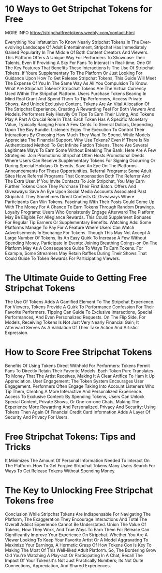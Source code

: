 # 10 Ways to Get Stripchat Tokens for Free
MORE INFO https://stripchatfreetokens.weebly.com/contact.html

Everything You Infatuation To Know Nearly Stripchat Tokens In The Ever-evolving Landscape Of Adult Entertainment, Stripchat Has Immediately Gained Popularity In The Middle Of Both Content Creators And Viewers. This Platform Offers A Unique Way For Performers To Showcase Their Talents, Even If Providing A Sky For Fans To Interact In Real-time. One Of The Key Features That Benefits These Interactions Is The Use Of Stripchat Tokens. If Youre Supplementary To The Platform Or Just Looking For Guidance Upon How To Get Release Stripchat Tokens, This Guide Will Meet The Expense Of You In The Same Way As All You Compulsion To Know. What Are Stripchat Tokens? Stripchat Tokens Are The Virtual Currency Used Within The Stripchat Platform. Users Purchase Tokens Bearing In Mind Real Grant And Spend Them To Tip Performers, Access Private Shows, And Unlock Exclusive Content. Tokens Are An Vital Allocation Of The Stripchat Experience, Creating A Rewarding Feel For Both Viewers And Models. Performers Rely Heavily On Tips To Earn Their Living, And Tokens Play A Part A Crucial Role In That. Each Token Has A Specific Monetary Value, Typically Ranging From A Few Cents To Several Dollars, Depending Upon The Buy Bundle. Listeners Enjoy The Execution To Control Their Interactions By Choosing How Much They Want To Spend, While Models Appreciate The Financial Support. Why Use Tokens?  Even If There Is No Authenticated Method To Get Infinite Pardon Tokens, There Are Several Legitimate Ways To Earn Some Without Breaking The Bank. Here Are A Few Strategies: Join Promotions: Stripchat Often Hosts Promotional Deeds Where Users Can Receive Supplementary Tokens For Signing Occurring Or During Special Holidays Or Events. Save An Eye On The Platforms Announcements For These Opportunities. Referral Programs: Some Adult Sites Have Referral Programs That Compensation Both The Referrer And The Extra User. If You Invite Contacts To Join Stripchat, You May Earn Further Tokens Once They Purchase Their First Batch. Offers And Giveaways: Save An Eye Upon Social Media Accounts Associated Past Stripchat. They Sometimes Direct Contests Or Giveaways Where Participants Can Win Tokens. Fascinating With Their Posts Could Come Up With The Money For A Chance To Earn Tokens Through Random Drawings. Loyalty Programs: Users Who Consistently Engage Afterward The Platform May Be Eligible For Allegiance Rewards. This Could Supplement Bonuses For Regular Tip Earners Or Supplementary Benefits. Watching Ads: Some Platforms Manage To Pay For A Feature Where Users Can Watch Advertisements In Exchange For Tokens. Though This May Not Accept A Large Number Of Tokens, Its An Easy Quirk To Increase A Few Without Spending Money. Participate In Events: Joining Breathing Goings-on On The Platform May As A Consequence Guide To Ways To Earn Tokens. For Example, Some Streamers May Retain Raffles During Their Shows That Could Guide To Token Rewards For Participating Viewers. 
# The Ultimate Guide to Getting Free Stripchat Tokens
The Use Of Tokens Adds A Gamified Element To The Stripchat Experience. For Viewers, Tokens Provide A Quirk To Performance Confession For Their Favorite Performers. Tipping Can Guide To Exclusive Interactions, Special Performances, And Even Personalized Requests. On The Flip Side, For Models, Receiving Tokens Is Not Just Very Nearly Financial Gain; It Afterward Serves As A Validation Of Their Take Action And Artistic Expression. 
# How to Score Free Stripchat Tokens
Benefits Of Using Tokens Direct Withhold For Performers: Tokens Permit Fans To Directly Retain Their Favorite Models. Each Token Pure Translates To Money That The Artist Receives, Making It A Clear Artifice To Ham It Up Appreciation. User Engagement: The Token System Encourages User Engagement. Performers Often Engage Taking Into Account Listeners Who Tip Them, Creating A More Interactive And Personalized Experience. Access To Exclusive Content: By Spending Tokens, Users Can Unlock Special Content, Private Shows, Or One-on-one Chats, Making The Experience More Rewarding And Personalized. Privacy And Security: Using Tokens Then Again Of Financial Credit Card Information Adds A Layer Of Security And Privacy For Users. 
# Free Stripchat Tokens: Tips and Tricks
It Minimizes The Amount Of Personal Information Needed To Interact On The Platform. How To Get Forgive Stripchat Tokens Many Users Search For Ways To Get Release Tokens Without Spending Money.
# The Key to Unlocking Free Stripchat Tokens free
Conclusion While Stripchat Tokens Are Indispensable For Navigating The Platform, The Exaggeration They Encourage Interactions And Total The Overall Addict Experience Cannot Be Understated. Union The Value Of Tokens, How They Work, And True Ways To Earn Them For Release Can Significantly Improve Your Experience On Stripchat. Whether You Are A Viewer Looking To Keep Your Favorite Artist Or A Model Aggravating To Maximize Your Earnings, A Hermetic Grasp Of How Tokens Con Is Key To Making The Most Of This Well-liked Adult Platform. So, The Bordering Grow Old You're Watching A Play-act Or Participating In A Chat, Recall The Impact Of Your Tokensit's Not Just Practically Numbers; Its Not Quite Connections, Appreciation, And Shared Experiences.

